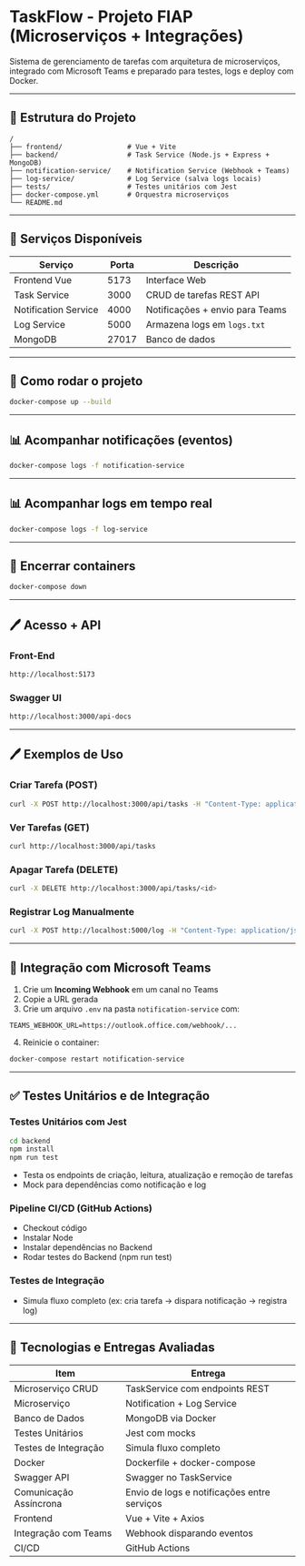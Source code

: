 # TaskFlow - Projeto FIAP (Microserviços + Integrações)

Sistema de gerenciamento de tarefas com arquitetura de microserviços, integrado com Microsoft Teams e preparado para testes, logs e deploy com Docker.

---

## 📆 Estrutura do Projeto

```
/
├── frontend/                # Vue + Vite
├── backend/                 # Task Service (Node.js + Express + MongoDB)
├── notification-service/    # Notification Service (Webhook + Teams)
├── log-service/             # Log Service (salva logs locais)
├── tests/                   # Testes unitários com Jest
├── docker-compose.yml       # Orquestra microserviços
└── README.md
```

---

## 🏡 Serviços Disponíveis

| Serviço              | Porta | Descrição                       |
| -------------------- | ----- | ------------------------------- |
| Frontend Vue         | 5173  | Interface Web                   |
| Task Service         | 3000  | CRUD de tarefas REST API        |
| Notification Service | 4000  | Notificações + envio para Teams |
| Log Service          | 5000  | Armazena logs em `logs.txt`     |
| MongoDB              | 27017 | Banco de dados                  |

---

## 🚀 Como rodar o projeto

```bash
docker-compose up --build
```
---

## 📊 Acompanhar notificações (eventos)

```bash
docker-compose logs -f notification-service
```
---

## 📊 Acompanhar logs em tempo real

```bash
docker-compose logs -f log-service
```
---

## 🔐 Encerrar containers

```bash
docker-compose down
```

---

## 🖊️ Acesso + API

### Front-End

```bash
http://localhost:5173
```

### Swagger UI
```bash
http://localhost:3000/api-docs
```
---

## 🖊️ Exemplos de Uso

### Criar Tarefa (POST)

```bash
curl -X POST http://localhost:3000/api/tasks -H "Content-Type: application/json" -d '{"title":"Teste","description":"Teste 123"}'
```

### Ver Tarefas (GET)

```bash
curl http://localhost:3000/api/tasks
```

### Apagar Tarefa (DELETE)

```bash
curl -X DELETE http://localhost:3000/api/tasks/<id>
```

### Registrar Log Manualmente

```bash
curl -X POST http://localhost:5000/log -H "Content-Type: application/json" -d '{"message":"Log manual de teste"}'
```

---

## 📝 Integração com Microsoft Teams

1. Crie um **Incoming Webhook** em um canal no Teams
2. Copie a URL gerada
3. Crie um arquivo `.env` na pasta `notification-service` com:

```
TEAMS_WEBHOOK_URL=https://outlook.office.com/webhook/...
```

4. Reinicie o container:

```bash
docker-compose restart notification-service
```

---

## ✅ Testes Unitários e de Integração

### Testes Unitários com Jest

```bash
cd backend
npm install
npm run test
```

* Testa os endpoints de criação, leitura, atualização e remoção de tarefas
* Mock para dependências como notificação e log


### Pipeline CI/CD (GitHub Actions)

* Checkout código
* Instalar Node
* Instalar dependências no Backend
* Rodar testes do Backend (npm run test)


### Testes de Integração

* Simula fluxo completo (ex: cria tarefa -> dispara notificação -> registra log)

---

## 🚧 Tecnologias e Entregas Avaliadas

| Item                    | Entrega                                     |
| ----------------------- | ------------------------------------------- |
| Microserviço CRUD       | TaskService com endpoints REST              |
| Microserviço            | Notification + Log Service                  |
| Banco de Dados          | MongoDB via Docker                          |
| Testes Unitários        | Jest com mocks                              |
| Testes de Integração    | Simula fluxo completo                       |
| Docker                  | Dockerfile + docker-compose                 |
| Swagger API             | Swagger no TaskService                      |
| Comunicação Assíncrona  | Envio de logs e notificações entre serviços |
| Frontend                | Vue + Vite + Axios                          |
| Integração com Teams    | Webhook disparando eventos                  |
| CI/CD        			  | GitHub Actions                 				|


